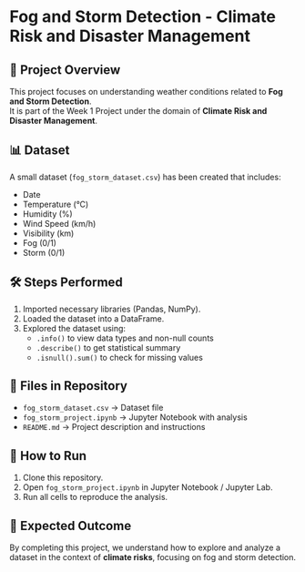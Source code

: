 # Fog and Storm Detection - Climate Risk and Disaster Management

## 📌 Project Overview
This project focuses on understanding weather conditions related to **Fog and Storm Detection**.  
It is part of the Week 1 Project under the domain of **Climate Risk and Disaster Management**.

## 📊 Dataset
A small dataset (`fog_storm_dataset.csv`) has been created that includes:
- Date  
- Temperature (°C)  
- Humidity (%)  
- Wind Speed (km/h)  
- Visibility (km)  
- Fog (0/1)  
- Storm (0/1)  

## 🛠 Steps Performed
1. Imported necessary libraries (Pandas, NumPy).  
2. Loaded the dataset into a DataFrame.  
3. Explored the dataset using:  
   - `.info()` to view data types and non-null counts  
   - `.describe()` to get statistical summary  
   - `.isnull().sum()` to check for missing values  

## 📂 Files in Repository
- `fog_storm_dataset.csv` → Dataset file  
- `fog_storm_project.ipynb` → Jupyter Notebook with analysis  
- `README.md` → Project description and instructions  

## 🚀 How to Run
1. Clone this repository.  
2. Open `fog_storm_project.ipynb` in Jupyter Notebook / Jupyter Lab.  
3. Run all cells to reproduce the analysis.  

## 🏁 Expected Outcome
By completing this project, we understand how to explore and analyze a dataset in the context of **climate risks**, focusing on fog and storm detection.
